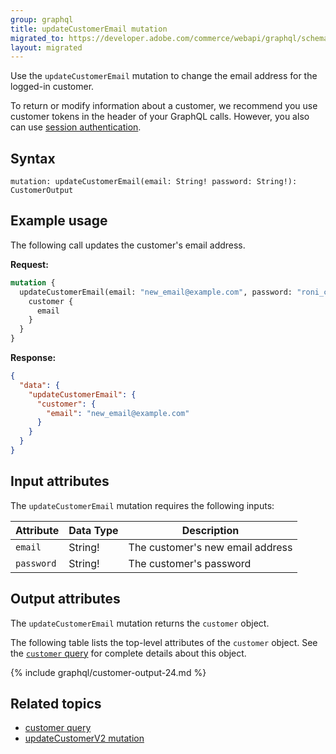 ```yaml
---
group: graphql
title: updateCustomerEmail mutation
migrated_to: https://developer.adobe.com/commerce/webapi/graphql/schema/customer/mutations/update-email/
layout: migrated
---
```


Use the `updateCustomerEmail` mutation to change the email address for the logged-in customer.

To return or modify information about a customer, we recommend you use customer tokens in the header of your GraphQL calls. However, you also can use [session authentication](https://developer.adobe.com/commerce/webapi/get-started/authentication/gs-authentication-session).

## Syntax

`mutation: updateCustomerEmail(email: String! password: String!): CustomerOutput`

## Example usage

The following call updates the customer's email address.

**Request:**

```graphql
mutation {
  updateCustomerEmail(email: "new_email@example.com", password: "roni_cost3@example.com") {
    customer {
      email
    }
  }
}
```

**Response:**

```json
{
  "data": {
    "updateCustomerEmail": {
      "customer": {
        "email": "new_email@example.com"
      }
    }
  }
}
```

## Input attributes

The `updateCustomerEmail` mutation requires the following inputs:

Attribute |  Data Type | Description
--- | --- | ---
`email` | String! | The customer's new email address
`password` | String! | The customer's password

## Output attributes

The `updateCustomerEmail` mutation returns the `customer` object.

The following table lists the top-level attributes of the `customer` object. See the [`customer` query]({{page.baseurl}}/graphql/queries/customer.html) for complete details about this object.

{% include graphql/customer-output-24.md %}

## Related topics

*  [customer query]({{page.baseurl}}/graphql/queries/customer.html)
*  [updateCustomerV2 mutation]({{page.baseurl}}/graphql/mutations/update-customer-v2.html)
